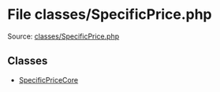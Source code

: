 File classes/SpecificPrice.php
=========

Source: [classes/SpecificPrice.php](https://github.com/PrestaShop/PrestaShop/blob/1.6.0.3/classes/SpecificPrice.php)


Classes
-------

* [SpecificPriceCore](class.SpecificPriceCore.md)

